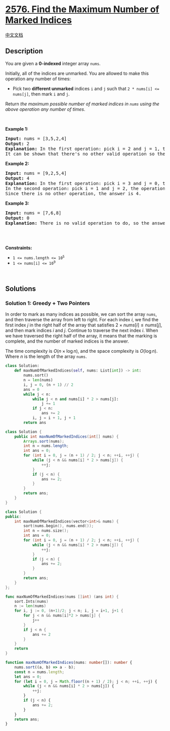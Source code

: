 # [2576. Find the Maximum Number of Marked Indices](https://leetcode.com/problems/find-the-maximum-number-of-marked-indices)

[中文文档](/solution/2500-2599/2576.Find%20the%20Maximum%20Number%20of%20Marked%20Indices/README.md)

<!-- tags:Greedy,Array,Two Pointers,Binary Search,Sorting -->

<!-- difficulty:Medium -->

## Description

<p>You are given a <strong>0-indexed</strong> integer array <code>nums</code>.</p>

<p>Initially, all of the indices are unmarked. You are allowed to make this operation any number of times:</p>

<ul>
	<li>Pick two <strong>different unmarked</strong> indices <code>i</code> and <code>j</code> such that <code>2 * nums[i] &lt;= nums[j]</code>, then mark <code>i</code> and <code>j</code>.</li>
</ul>

<p>Return <em>the maximum possible number of marked indices in <code>nums</code> using the above operation any number of times</em>.</p>

<p>&nbsp;</p>
<p><strong class="example">Example 1:</strong></p>

<pre>
<strong>Input:</strong> nums = [3,5,2,4]
<strong>Output:</strong> 2
<strong>Explanation: </strong>In the first operation: pick i = 2 and j = 1, the operation is allowed because 2 * nums[2] &lt;= nums[1]. Then mark index 2 and 1.
It can be shown that there&#39;s no other valid operation so the answer is 2.
</pre>

<p><strong class="example">Example 2:</strong></p>

<pre>
<strong>Input:</strong> nums = [9,2,5,4]
<strong>Output:</strong> 4
<strong>Explanation: </strong>In the first operation: pick i = 3 and j = 0, the operation is allowed because 2 * nums[3] &lt;= nums[0]. Then mark index 3 and 0.
In the second operation: pick i = 1 and j = 2, the operation is allowed because 2 * nums[1] &lt;= nums[2]. Then mark index 1 and 2.
Since there is no other operation, the answer is 4.
</pre>

<p><strong class="example">Example 3:</strong></p>

<pre>
<strong>Input:</strong> nums = [7,6,8]
<strong>Output:</strong> 0
<strong>Explanation: </strong>There is no valid operation to do, so the answer is 0.

</pre>

<p>&nbsp;</p>
<p><strong>Constraints:</strong></p>

<ul>
	<li><code>1 &lt;= nums.length &lt;= 10<sup>5</sup></code></li>
	<li><code>1 &lt;= nums[i] &lt;= 10<sup>9</sup></code></li>
</ul>

<p>&nbsp;</p>
<style type="text/css">.spoilerbutton {display:block; border:dashed; padding: 0px 0px; margin:10px 0px; font-size:150%; font-weight: bold; color:#000000; background-color:cyan; outline:0; 
}
.spoiler {overflow:hidden;}
.spoiler > div {-webkit-transition: all 0s ease;-moz-transition: margin 0s ease;-o-transition: all 0s ease;transition: margin 0s ease;}
.spoilerbutton[value="Show Message"] + .spoiler > div {margin-top:-500%;}
.spoilerbutton[value="Hide Message"] + .spoiler {padding:5px;}
</style>

## Solutions

### Solution 1: Greedy + Two Pointers

In order to mark as many indices as possible, we can sort the array `nums`, and then traverse the array from left to right. For each index $i$, we find the first index $j$ in the right half of the array that satisfies $2 \times nums[i] \leq nums[j]$, and then mark indices $i$ and $j$. Continue to traverse the next index $i$. When we have traversed the right half of the array, it means that the marking is complete, and the number of marked indices is the answer.

The time complexity is $O(n \times \log n)$, and the space complexity is $O(\log n)$. Where $n$ is the length of the array `nums`.

<!-- tabs:start -->

```python
class Solution:
    def maxNumOfMarkedIndices(self, nums: List[int]) -> int:
        nums.sort()
        n = len(nums)
        i, j = 0, (n + 1) // 2
        ans = 0
        while j < n:
            while j < n and nums[i] * 2 > nums[j]:
                j += 1
            if j < n:
                ans += 2
            i, j = i + 1, j + 1
        return ans
```

```java
class Solution {
    public int maxNumOfMarkedIndices(int[] nums) {
        Arrays.sort(nums);
        int n = nums.length;
        int ans = 0;
        for (int i = 0, j = (n + 1) / 2; j < n; ++i, ++j) {
            while (j < n && nums[i] * 2 > nums[j]) {
                ++j;
            }
            if (j < n) {
                ans += 2;
            }
        }
        return ans;
    }
}
```

```cpp
class Solution {
public:
    int maxNumOfMarkedIndices(vector<int>& nums) {
        sort(nums.begin(), nums.end());
        int n = nums.size();
        int ans = 0;
        for (int i = 0, j = (n + 1) / 2; j < n; ++i, ++j) {
            while (j < n && nums[i] * 2 > nums[j]) {
                ++j;
            }
            if (j < n) {
                ans += 2;
            }
        }
        return ans;
    }
};
```

```go
func maxNumOfMarkedIndices(nums []int) (ans int) {
	sort.Ints(nums)
	n := len(nums)
	for i, j := 0, (n+1)/2; j < n; i, j = i+1, j+1 {
		for j < n && nums[i]*2 > nums[j] {
			j++
		}
		if j < n {
			ans += 2
		}
	}
	return
}
```

```ts
function maxNumOfMarkedIndices(nums: number[]): number {
    nums.sort((a, b) => a - b);
    const n = nums.length;
    let ans = 0;
    for (let i = 0, j = Math.floor((n + 1) / 2); j < n; ++i, ++j) {
        while (j < n && nums[i] * 2 > nums[j]) {
            ++j;
        }
        if (j < n) {
            ans += 2;
        }
    }
    return ans;
}
```

<!-- tabs:end -->

<!-- end -->

